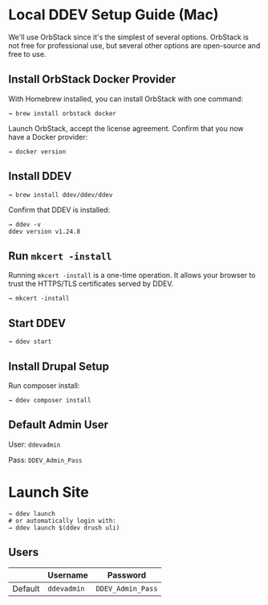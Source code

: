 # Local DDEV Setup Guide (Mac)
We'll use OrbStack since it's the simplest of several options. OrbStack is not free for professional use, but several other options are open-source and free to use.

## Install OrbStack Docker Provider

With Homebrew installed, you can install OrbStack with one command:
```console
→ brew install orbstack docker
```
Launch OrbStack, accept the license agreement.
Confirm that you now have a Docker provider:
```console
→ docker version
```
## Install DDEV
```console
→ brew install ddev/ddev/ddev
```
Confirm that DDEV is installed:
```console
→ ddev -v
ddev version v1.24.8
```
## Run `mkcert -install`
Running `mkcert -install` is a one-time operation. It allows your browser to trust the HTTPS/TLS certificates served by DDEV.
```console
→ mkcert -install
```
## Start DDEV
```console
→ ddev start
```
## Install Drupal Setup
Run composer install:
```console
→ ddev composer install
```
## Default Admin User

User: `ddevadmin`

Pass: `DDEV_Admin_Pass`

# Launch Site
```console
→ ddev launch
# or automatically login with:
→ ddev launch $(ddev drush uli)
```
## Users

|                |Username                          |Password                         |
|----------------|-------------------------------|-----------------------------|
|Default|`ddevadmin`            |`DDEV_Admin_Pass`            |
